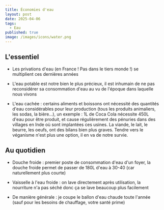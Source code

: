```yaml
---
title: Économies d'eau
layout: post
date: 2025-04-06
tags:
  - Eau
published: true
image: /images/icons/water.png
---
```


## L'essentiel

*   Les privations d'eau (en France ! Pas dans le tiers monde !) se multiplient ces dernières années
    
*   L'eau potable est notre bien le plus précieux, il est inhumain de ne pas reconsidérer sa consommation d'eau au vu de l'époque dans laquelle nous vivons

*   L'eau cachée : certains aliments et boissons ont nécessité des quantités d'eau considérables pour leur production (tous les produits animaliers, les sodas, la bière...), un exemple : 1L de Coca Cola nécessite 450L d'eau pour être produit, et cause régulièrement des pénuries dans des villages en Inde où sont implantées ces usines. La viande, le lait, le beurre, les oeufs, ont des bilans bien plus graves. Tendre vers le véganisme n'est plus une option, il en va de notre survie.
    

## Au quotidien

*   Douche froide : premier poste de consommation d'eau d'un foyer, la douche froide permet de passer de 180L d'eau à 30-40 (car naturellement plus courte)

*   Vaisselle à l'eau froide : on lave directement après utilisation, la nourriture n'a pas séché donc ça se lave beaucoup plus facilement

*   De manière générale : je coupe le ballon d'eau chaude toute l'année (sauf pour les besoins de chauffage, votre santé prime)